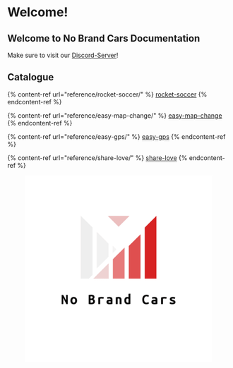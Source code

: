 # Welcome!

## Welcome to No Brand Cars Documentation

Make sure to visit our [Discord-Server](https://discord.gg/S8Xq7JwNgg)!

## Catalogue

{% content-ref url="reference/rocket-soccer/" %}
[rocket-soccer](reference/rocket-soccer/)
{% endcontent-ref %}

{% content-ref url="reference/easy-map-change/" %}
[easy-map-change](reference/easy-map-change/)
{% endcontent-ref %}

{% content-ref url="reference/easy-gps/" %}
[easy-gps](reference/easy-gps/)
{% endcontent-ref %}

{% content-ref url="reference/share-love/" %}
[share-love](reference/share-love/)
{% endcontent-ref %}

<figure><img src=".gitbook/assets/logo_transparent.png" alt=""><figcaption></figcaption></figure>
